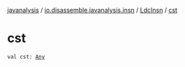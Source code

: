 [javanalysis](../../index.md) / [io.disassemble.javanalysis.insn](../index.md) / [LdcInsn](index.md) / [cst](./cst.md)

# cst

`val cst: `[`Any`](https://kotlinlang.org/api/latest/jvm/stdlib/kotlin/-any/index.html)